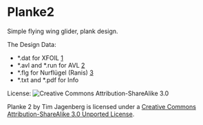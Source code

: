 Planke2
=======

Simple flying wing glider, plank design.

The Design Data:
* *.dat for XFOIL [1]
* *.avl and *.run for AVL [2]
* *.flg for Nurflügel (Ranis) [3]
* *.txt and *.pdf for Info

[1]: http://web.mit.edu/drela/Public/web/xfoil/
[2]: http://web.mit.edu/drela/Public/web/avl/
[3]: http://www.zanonia.de/ranis.php

License: ![Creative Commons Attribution-ShareAlike 3.0](http://i.creativecommons.org/l/by-sa/3.0/88x31.png "Creative Commons Attribution-ShareAlike 3.0")

Planke 2 by Tim Jagenberg is licensed under a [Creative Commons Attribution-ShareAlike 3.0 Unported License](http://creativecommons.org/licenses/by-sa/3.0/).
